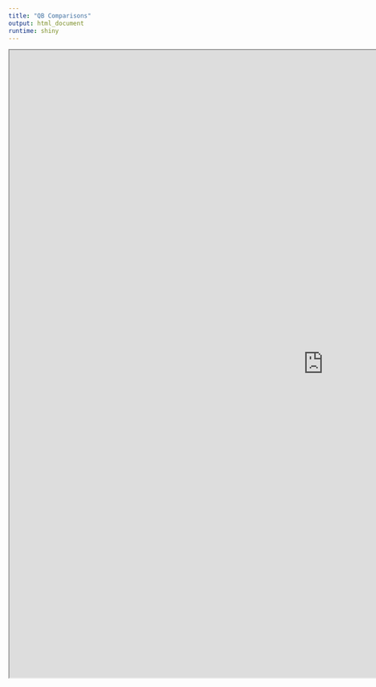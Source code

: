 ```yaml
---
title: "QB Comparisons"
output: html_document
runtime: shiny
---
```


<iframe width="1250" height="1250" src="https://cromwell421.shinyapps.io/qb_comparison/"> </iframe>
